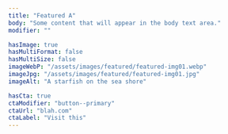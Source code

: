 ```yaml
---
title: "Featured A"
body: "Some content that will appear in the body text area."
modifier: ""

hasImage: true
hasMultiFormat: false
hasMultiSize: false
imageWebP: "/assets/images/featured/featured-img01.webp"
imageJpg: "/assets/images/featured/featured-img01.jpg"
imageAlt: "A starfish on the sea shore"

hasCta: true
ctaModifier: "button--primary"
ctaUrl: "blah.com"
ctaLabel: "Visit this"
---
```

